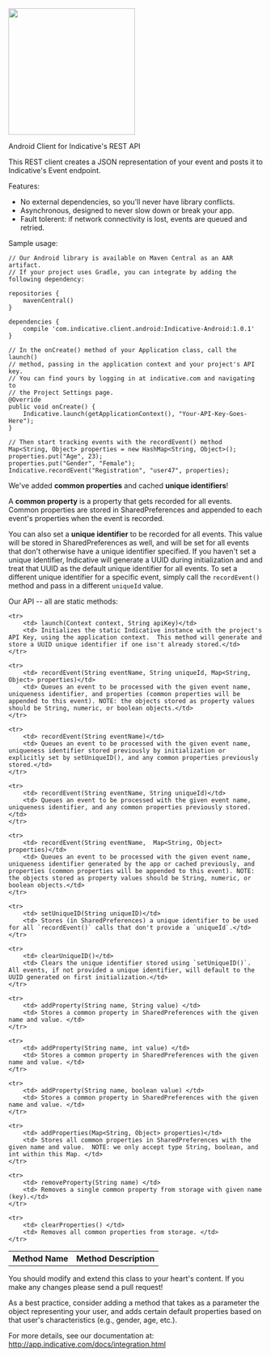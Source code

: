 <img src="https://s3.amazonaws.com/static.indicative.com/assets/companies/indicative-v2/png/Logo-Dark.png" width="250" >

Android Client for Indicative's REST API

This REST client creates a JSON representation of your event and posts it to Indicative's Event endpoint.

Features:

+ No external dependencies, so you'll never have library conflicts.
+ Asynchronous, designed to never slow down or break your app.
+ Fault tolerent: if network connectivity is lost, events are queued and retried.

Sample usage:

    // Our Android library is available on Maven Central as an AAR artifact.
    // If your project uses Gradle, you can integrate by adding the following dependency:
    
    repositories {
        mavenCentral()
    }

    dependencies {
        compile 'com.indicative.client.android:Indicative-Android:1.0.1'
    }

    // In the onCreate() method of your Application class, call the launch()
    // method, passing in the application context and your project's API key. 
    // You can find yours by logging in at indicative.com and navigating to
    // the Project Settings page.
    @Override
	public void onCreate() {
	    Indicative.launch(getApplicationContext(), "Your-API-Key-Goes-Here");
	}
    
    // Then start tracking events with the recordEvent() method
    Map<String, Object> properties = new HashMap<String, Object>();
    properties.put("Age", 23);
    properties.put("Gender", "Female");
    Indicative.recordEvent("Registration", "user47", properties);


We've added <b>common properties</b> and cached <b>unique identifiers</b>!

A <b>common property</b> is a property that gets recorded for all events. Common properties are stored in SharedPreferences and appended to each event's properties when the event is recorded.

You can also set a <b>unique identifier</b> to be recorded for all events. This value will be stored in SharedPreferences as well, and will be set for all events that don't otherwise have a unique identifier specified.  If you haven't set a unique identifier, Indicative will generate a UUID during initialization and and treat that UUID as the default unique identifier for all events. To set a different unique identifier for a specific event, simply call the `recordEvent()` method and pass in a different `uniqueId` value.

Our API -- all are static methods:

<table>
    <tr>
        <th> Method Name </th>
        <th> Method Description </th>
    </tr>

    <tr>
        <td> launch(Context context, String apiKey)</td>
        <td> Initializes the static Indicative instance with the project's API Key, using the application context.  This method will generate and store a UUID unique identifier if one isn't already stored.</td>
    </tr>

    <tr>
        <td> recordEvent(String eventName, String uniqueId, Map<String, Object> properties)</td>
        <td> Queues an event to be processed with the given event name, uniqueness identifier, and properties (common properties will be appended to this event). NOTE: the objects stored as property values should be String, numeric, or boolean objects.</td>
    </tr>

    <tr>
        <td> recordEvent(String eventName)</td>
        <td> Queues an event to be processed with the given event name, uniqueness identifier stored previously by initialization or explicitly set by setUniqueID(), and any common properties previously stored.</td>
    </tr>

    <tr>
        <td> recordEvent(String eventName, String uniqueId)</td>
        <td> Queues an event to be processed with the given event name, uniqueness identifier, and any common properties previously stored.</td>
    </tr>

    <tr>
        <td> recordEvent(String eventName,  Map<String, Object> properties)</td>
        <td> Queues an event to be processed with the given event name, uniqueness identifier generated by the app or cached previously, and properties (common properties will be appended to this event). NOTE: the objects stored as property values should be String, numeric, or boolean objects.</td>
    </tr>

    <tr>
        <td> setUniqueID(String uniqueID)</td>
        <td> Stores (in SharedPreferences) a unique identifier to be used for all `recordEvent()` calls that don't provide a `uniqueId`.</td>
    </tr>

    <tr>
        <td> clearUniqueID()</td>
        <td> Clears the unique identifier stored using `setUniqueID()`. All events, if not provided a unique identifier, will default to the UUID generated on first initialization.</td>
    </tr>

    <tr>
        <td> addProperty(String name, String value) </td>
        <td> Stores a common property in SharedPreferences with the given name and value. </td>
    </tr>

    <tr>
        <td> addProperty(String name, int value) </td>
        <td> Stores a common property in SharedPreferences with the given name and value. </td>
    </tr>

    <tr>
        <td> addProperty(String name, boolean value) </td>
        <td> Stores a common property in SharedPreferences with the given name and value. </td>
    </tr>

    <tr>
        <td> addProperties(Map<String, Object> properties)</td>
        <td> Stores all common properties in SharedPreferences with the given name and value.  NOTE: we only accept type String, boolean, and int within this Map. </td>
    </tr>

    <tr>
        <td> removeProperty(String name) </td>
        <td> Removes a single common property from storage with given name (key).</td>
    </tr>

    <tr>
        <td> clearProperties() </td>
        <td> Removes all common properties from storage. </td>
    </tr>

</table>

You should modify and extend this class to your heart's content.  If you make any changes please send a pull request!

As a best practice, consider adding a method that takes as a parameter the object representing your user, and adds certain default properties based on that user's characteristics (e.g., gender, age, etc.).

For more details, see our documentation at: http://app.indicative.com/docs/integration.html


